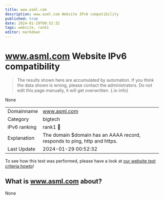 ```yaml
---
title: www.asml.com
description: www.asml.com Website IPv6 compatibility
published: true
date: 2024-01-29T00:52:32
tags: website, rank1
editor: markdown
---
```


# www.asml.com Website IPv6 compatibility

> The results shown here are accumulated by automation. If you think the data shown is wrong, please contact the administrators. 
> Do not edit this page manually, it will get overwritten.
{.is-info}

None


|   |   |
| - | - |
| Domainname | www.asml.com
| Category | bigtech |
| IPv6 ranking | rank1 :1st_place_medal: |
| Explanation | The domain $domain has an AAAA record, responds to ping, http and https. |
| Last Update | 2024-01-29 00:52:32 |

To see how this test was performed, please have a look at [our website test criteria howto](/howto/testcriteria/website)!


## What is www.asml.com about?
None
